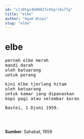 ```yaml
---
id: "clz0tgz4b00027x45grl0u77g"
title: "elbe"
author: "Agam Wispi"
slug: "elbe"
---
```


# elbe

<pre>
pernah elbe merah
mandi darah
oleh batuarang
untuk perang
</pre>
<pre>
kini elbe tjerlang hitam
oleh batuarang
untuk kamar jang dipanaskan
kopi pagi atau selembar koran
</pre>
<pre>
Bastei, 1 Djuni 1959.
</pre>
<br/><br/>

**Sumber**: Sahabat, 1959

